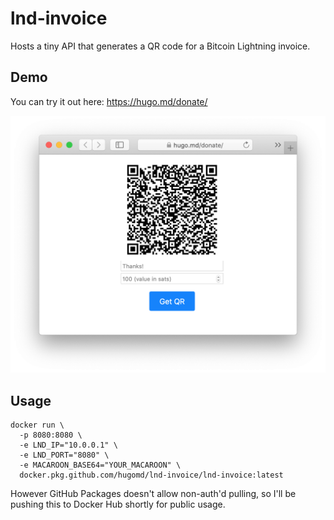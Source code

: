 # lnd-invoice

Hosts a tiny API that generates a QR code for a Bitcoin Lightning invoice.

## Demo
You can try it out here: https://hugo.md/donate/

![Screenshot](./screenshot.png)


## Usage
```
docker run \
  -p 8080:8080 \
  -e LND_IP="10.0.0.1" \
  -e LND_PORT="8080" \
  -e MACAROON_BASE64="YOUR_MACAROON" \
  docker.pkg.github.com/hugomd/lnd-invoice/lnd-invoice:latest
```

However GitHub Packages doesn't allow non-auth'd pulling, so I'll be pushing this to Docker Hub shortly for public usage.
